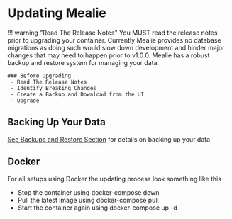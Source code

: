 # Updating Mealie

!!! warning "Read The Release Notes"
    You MUST read the release notes prior to upgrading your container. Currently Mealie provides no database migrations as doing such would slow down development and hinder major changes that may need to happen prior to v1.0.0. Mealie has a robust backup and restore system for managing your data.

    ### Before Upgrading
     - Read The Release Notes
     - Identify Breaking Changes
     - Create a Backup and Download from the UI
     - Upgrade

## Backing Up Your Data

[See Backups and Restore Section](/site-administration/backups-and-exports/) for details on backing up your data

## Docker
For all setups using Docker the updating process look something like this

- Stop the container using docker-compose down
- Pull the latest image using docker-compose pull
- Start the container again using docker-compose up -d

